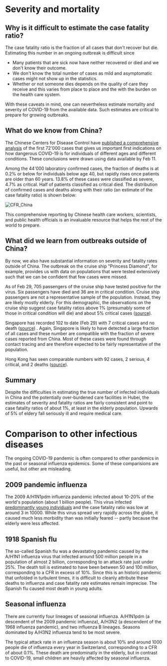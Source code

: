 # Severity and mortality

## Why is it difficult to estimate the case fatality ratio?

The case fatality ratio is the fraction of all cases that don't recover but die.
Estimating this number in an ongoing outbreak is difficult since

 * Many patients that are sick now have neither recovered or died and we don't know their outcome.
 * We don't know the total number of cases as mild and asymptomatic cases might not show up in the statistics.
 * Whether or not someone dies depends on the quality of care they receive and this varies from place to place and the with the burden on the health care system.

With these caveats in mind, one can nevertheless estimate mortality and severity of COVID-19 from the available data.
Such estimates are critical to prepare for growing outbreaks.


## What do we know from China?
The Chinese Centers for Disease Control have [published a comprehensive analysis](http://weekly.chinacdc.cn/en/article/id/e53946e2-c6c4-41e9-9a9b-fea8db1a8f51) of the first 72'000 cases that gives us important first indications on how dangerous COVID-19 is for individuals of different ages and different conditions.
These conclusions were drawn using data available by Feb 11.

Among the 44'000 laboratory confirmed cases, the fraction of deaths is at 0.2% or below for individuals below age 40, but rapidly rises once patients are older than 60 years.
13.8% of these cases were classified as severe, 4.7% as critical.
Half of patients classified as critical died.
The distribution of confirmed cases and deaths along with their ratio (an estimate of the case fatality ratio) is shown below:

![CFR_China](/info/images/CFR_China.png)

This comprehensive reporting by Chinese health care workers, scientists, and public health officials is an invaluable resource that helps the rest of the world to prepare.

## What did we learn from outbreaks outside of China?
By now, we also have substantial information on severity and fatality rates outside of China.
The outbreak on the cruise ship "Princess Diamond", for example, provides us with data on populations that were tested extensively such that we can be confident that few cases were missed.

As of Feb 29, 705 passengers of the cruise ship have tested positive for the virus. Six passengers have died and 36 are in critical condition.
Cruise ship passengers are not a representative sample of the population.
Instead, they are likely mostly elderly.
For this demographic, the observations on the cruise ship suggest case fatality ratios above 1% (presumably some of those in critical condition will die) and about 5% critical cases ([source](https://bnonews.com/index.php/2020/02/the-latest-coronavirus-cases/)).

Singapore has recorded 102 to date (Feb 29) with 7 critical cases and no death ([source](https://bnonews.com/index.php/2020/02/the-latest-coronavirus-cases/))
.
Again, Singapore is likely to have detected a large fraction of all cases and these number are compatible with the fraction of severe cases reported from China.
Most of these cases were found through contact tracing and are therefore expected to be fairly representative of the population.

Hong Kong has seen comparable numbers with 92 cases, 2 serious, 4 critical, and 2 deaths ([source](https://bnonews.com/index.php/2020/02/the-latest-coronavirus-cases/)).


## Summary
Despite the difficulties in estimating the true number of infected individuals in China and the potentially over-burdened care facilities in Hubei, the estimates of severity and fatality ratios are fairly consistent and point to case fatality ratios of about 1%, at least in the elderly population.
Upwards of 5% of eldery fall seriously ill and require medical care.


# Comparison to other infectious diseases
The ongoing COVID-19 pandemic is often compared to other pandemics in the past or seasonal influenza epidemics. Some of these comparisions are useful, but other are misleading.

## 2009 pandemic influenza
The 2009 A/H1N1pdm influenza pandemic infected about 10-20% of the world's population (about 1 billion people).
This virus infected [predominantly young individuals](https://www.thelancet.com/journals/laninf/article/PIIS1473-3099(12)70121-4/fulltext) and the case fatality ratio was low at around 3 in 10000.
While this virus spread very rapidly across the globe, it caused much less morbidity than was initially feared -- partly because the elderly were less affected.

## 1918 Spanish flu
The so-called Spanish flu was a devastating pandemic caused by the A/H1N1 influenza virus that infected around 500 million people in a population of almost 2 billion, corresponding to an attack rate just under 25%.
The death toll is estimated to have been between 50 and 100 million, corresponding to a CFR in excess of 10%.
Since this is an historic pandemic that unfolded in turbulent times, it is difficult to cleanly attribute these deaths to influenza and case fatality rate estimates remain imprecise.
The Spanish flu caused most death in young adults.

## Seasonal influenza
There are currently four lineages of seasonal influenza.
A/H1N1pdm (a descendent of the 2009 pandemic influenza), A/H3N2 (a descendent of the 1968 influenza pandemic), and two influenza B lineages.
Seasons dominated by A/H3N2 influenza tend to be most severe.

The typical attack rate in an influenza season is about 10% and around 1000 people die of influenza every year in Switzerland, corresponding to a CFR of about 0.1%.
These death are predominatly in the elderly, but in contrast to COVID-19, small children are heavily affected by seasonal influenza.
